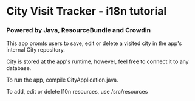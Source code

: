 <h1>City Visit Tracker - i18n tutorial</h1>
<h3>Powered by Java, ResourceBundle and Crowdin</h3>
<p>This app promts users to save, edit or delete a visited city in the app's internal City repository.</p>
<p>City is stored at the app's runtime, however, feel free to connect it to any database.</p>
<p>To run the app, compile CityApplication.java.</p>
<p>To add, edit or delete l10n resources, use /src/resources</p>